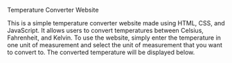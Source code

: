 Temperature Converter Website

This is a simple temperature converter website made using HTML, CSS, and JavaScript. It allows users to convert temperatures between Celsius, Fahrenheit, and Kelvin.
To use the website, simply enter the temperature in one unit of measurement and select the unit of measurement that you want to convert to. The converted temperature will be displayed below.

